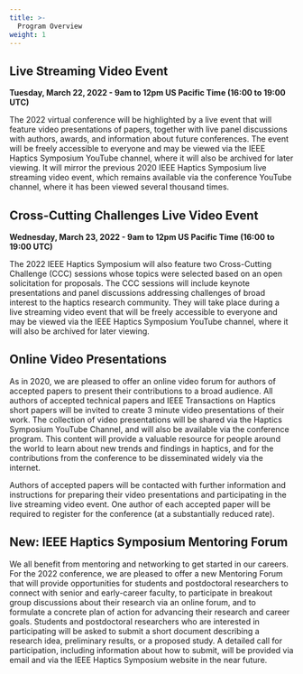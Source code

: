 ```yaml
---
title: >-
  Program Overview
weight: 1
---
```


## Live Streaming Video Event

**Tuesday, March 22, 2022 - 9am to 12pm US Pacific Time (16:00 to 19:00 UTC)**

The 2022 virtual conference will be highlighted by a live event that will feature video presentations of papers, together with live panel discussions with authors, awards, and information about future conferences.  The event will be freely accessible to everyone and may be viewed via the IEEE Haptics Symposium YouTube channel, where it will also be archived for later viewing.  It will mirror the previous 2020 IEEE Haptics Symposium live streaming video event, which remains available via the conference YouTube channel, where it has been viewed several thousand times.  

## Cross-Cutting Challenges Live Video Event

**Wednesday, March 23, 2022 - 9am to 12pm US Pacific Time (16:00 to 19:00 UTC)**

The 2022 IEEE Haptics Symposium will also feature two Cross-Cutting Challenge (CCC) sessions whose topics were selected based on an open solicitation for proposals.  The CCC sessions will include keynote presentations and panel discussions addressing challenges of broad interest to the haptics research community.  They will take place during a live streaming video event that will be freely accessible to everyone and may be viewed via the IEEE Haptics Symposium YouTube channel, where it will also be archived for later viewing.

## Online Video Presentations

As in 2020, we are pleased to offer an online video forum for authors of accepted papers to present their contributions to a broad audience. All authors of accepted technical papers and IEEE Transactions on Haptics short papers will be invited to create 3 minute video presentations of their work.  The collection of video presentations will be shared via the Haptics Symposium YouTube Channel, and will also be available via the conference program.  This content will provide a valuable resource for people around the world to learn about new trends and findings in haptics, and for the contributions from the conference to be disseminated widely via the internet.

Authors of accepted papers will be contacted with further information and instructions for preparing their video presentations and participating in the live streaming video event.  One author of each accepted paper will be required to register for the conference (at a substantially reduced rate).  

## New: IEEE Haptics Symposium Mentoring Forum

We all benefit from mentoring and networking to get started in our careers. For the 2022 conference, we are pleased to offer a new Mentoring Forum that will provide opportunities for students and postdoctoral researchers to connect with senior and early-career faculty, to participate in breakout group discussions about their research via an online forum, and to formulate a concrete plan of action for advancing their research and career goals.  Students and postdoctoral researchers who are interested in participating will be asked to submit a short document describing a research idea, preliminary results, or a proposed study.  A detailed call for participation, including information about how to submit, will be provided via email and via the IEEE Haptics Symposium website in the near future.


